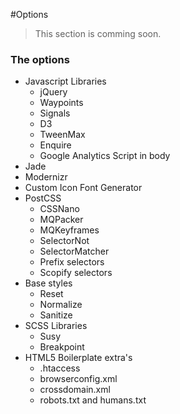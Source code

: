 #Options

> This section is comming soon.

### The options

* Javascript Libraries
	* jQuery
	* Waypoints
	* Signals
	* D3
	* TweenMax
	* Enquire
	* Google Analytics Script in body
* Jade
* Modernizr
* Custom Icon Font Generator	 
* PostCSS
	* CSSNano
	* MQPacker
	* MQKeyframes
	* SelectorNot
	* SelectorMatcher
	* Prefix selectors
	* Scopify selectors
* Base styles
	* Reset
	* Normalize
	* Sanitize
* SCSS Libraries
	* Susy
	* Breakpoint
* HTML5 Boilerplate extra's
	* .htaccess
	* browserconfig.xml
	* crossdomain.xml
	* robots.txt and humans.txt